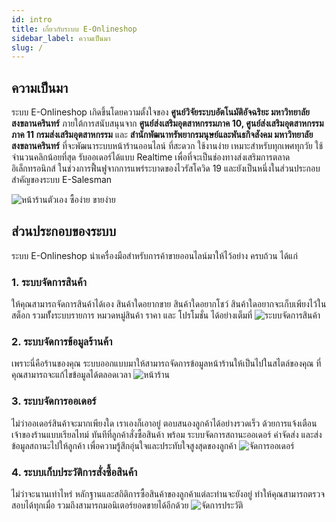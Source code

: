 ```yaml
---
id: intro
title: เกี่ยวกับระบบ E-Onlineshop
sidebar_label: ความเป็นมา
slug: /
---
```


## ความเป็นมา

ระบบ E-Onlineshop เกิดขึ้นโดยความตั้งใจของ **ศูนย์วิจัยระบบอัตโนมัติอัจฉริยะ มหาวิทยาลัยสงขลานครินทร์** ภายใต้การสนับสนุนจาก **ศูนย์ส่งเสริมอุตสาหกรรมภาค 10, ศูนย์ส่งเสริมอุตสาหกรรมภาค 11 กรมส่งเสริมอุตสาหกรรม** และ **สำนักพัฒนาทรัพยากรมนุษย์และพันธกิจสังคม มหาวิทยาลัยสงขลานครินทร์** ที่จะพัฒนาระบบหน้าร้านออนไลน์ ที่สะดวก ใช้งานง่าย เหมาะสำหรับทุกเพศทุกวัย ใช้จำนวนคลิกน้อยที่สุด รับออเดอร์ได้แบบ Realtime เพื่อที่จะเป็นช่องทางส่งเสริมการตลาดอิเล็กทรอนิกส์ ในช่วงการฟื้นฟูจากการแพร่ระบาดของไวรัสโควิด 19 และยังเป็นหนึ่งในส่วนประกอบสำคัญของระบบ E-Salesman

![หน้าร้านตัวเอง ซื้อง่าย ขายง่าย](/img/banner/Slider1.png)

## ส่วนประกอบของระบบ

ระบบ E-Onlineshop นำเครื่องมือสำหรับการค้าขายออนไลน์มาให้ไว้อย่าง ครบถ้วน ได้แก่

### 1. ระบบจัดการสินค้า

ให้คุณสามารถจัดการสินค้าได้เอง สินค้าใดอยากขาย สินค้าใดอยากโชว์ สินค้าใดอยากจะเก็บเพียงไว้ในสต็อก รวมทั้ังระบบรายการ หมวดหมู่สินค้า ราคา และ โปรโมชั่น ได้อย่างเต็มที่
![ระบบจัดการสินค้า](/img/intro/product.png)

### 2. ระบบจัดการข้อมูลร้านค้า

เพราะนี่คือร้านของคุณ ระบบออกแบบมาให้สามารถจัดการข้อมูลหน้าร้านให้เป็นไปในสไตล์ของคุณ ที่คุณสามารถจะแก้ไขข้อมูลได้ตลอดเวลา
![หน้าร้าน](/img/intro/store.png)

### 3. ระบบจัดการออเดอร์

ไม่ว่าออเดอร์สินค้าจะมากเพียงใด เราเองก็เอาอยู่ ตอบสนองลูกค้าได้อย่างรวดเร็ว ด้วยการแจ้งเตือนเจ้าของร้านแบบเรียลไทม์ ทันทีที่ลูกค้าสั่งซื้อสินค้า พร้อม ระบบจัดการสถานะออเดอร์ ค่าจัดส่ง และส่งข้อมูลสถานะไปให้ลูกค้า เพื่อความรู้สึกอุ่นใจและประทับใจสูงสุดของลูกค้า
![จัดการออเดอร์](/img/intro/order.png)

### 4. ระบบเก็บประวัติการสั่งซื้อสินค้า

ไม่ว่าจะนานเท่าไหร่ หลักฐานและสถิติการซื้อสินค้าของลูกค้าแต่ละท่านจะยังอยู่ ทำให้คุณสามารถตรวจสอบได้ทุกเมื่อ รวมถึงสามารถมอนิเตอร์ยอดขายได้อีกด้วย
![จัดการประวัติ](/img/intro/stat.png)
